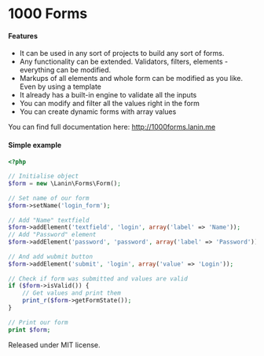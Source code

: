 1000 Forms
=========

#### Features
 * It can be used in any sort of projects to build any sort of forms.
 * Any functionality can be extended. Validators, filters, elements - everything can be modified.
 * Markups of all elements and whole form can be modified as you like. Even by using a template
 * It already has a built-in engine to validate all the inputs
 * You can modify and filter all the values right in the form
 * You can create dynamic forms with array values

You can find full documentation here: http://1000forms.lanin.me

#### Simple example

```php
<?php
 
// Initialise object
$form = new \Lanin\Forms\Form();
 
// Set name of our form
$form->setName('login_form');
 
// Add "Name" textfield
$form->addElement('textfield', 'login', array('label' => 'Name'));
// Add "Password" element
$form->addElement('password', 'password', array('label' => 'Password'));
 
// And add wubmit button
$form->addElement('submit', 'login', array('value' => 'Login'));
 
// Check if form was submitted and values are valid
if ($form->isValid()) {
    // Get values and print them
    print_r($form->getFormState());
}
 
// Print our form
print $form;
```

Released under MIT license.
